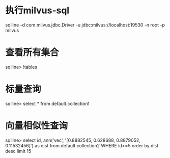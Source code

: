 # 执行milvus-sql
sqlline -d com.milvus.jdbc.Driver -u jdbc:milvus://localhost:19530 -n root -p milvus

# 查看所有集合
sqlline> !tables

# 标量查询
sqlline> select * from default.collection1

# 向量相似性查询
sqlline> select id, ann('vec', '[0.8882545, 0.628688, 0.8879052, 0.11532456]') as dist
from default.collection2 WHERE id>=5 order by dist desc limit 15
